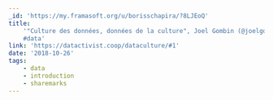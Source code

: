 ```yaml
---
_id: 'https://my.framasoft.org/u/borisschapira/?8LJEoQ'
title:
    '"Culture des données, données de la culture", Joel Gombin (@joelgombin)
    #data'
link: 'https://datactivist.coop/dataculture/#1'
date: '2018-10-26'
tags:
    - data
    - introduction
    - sharemarks
---
```


<div class="markdown"><p></p></div>

